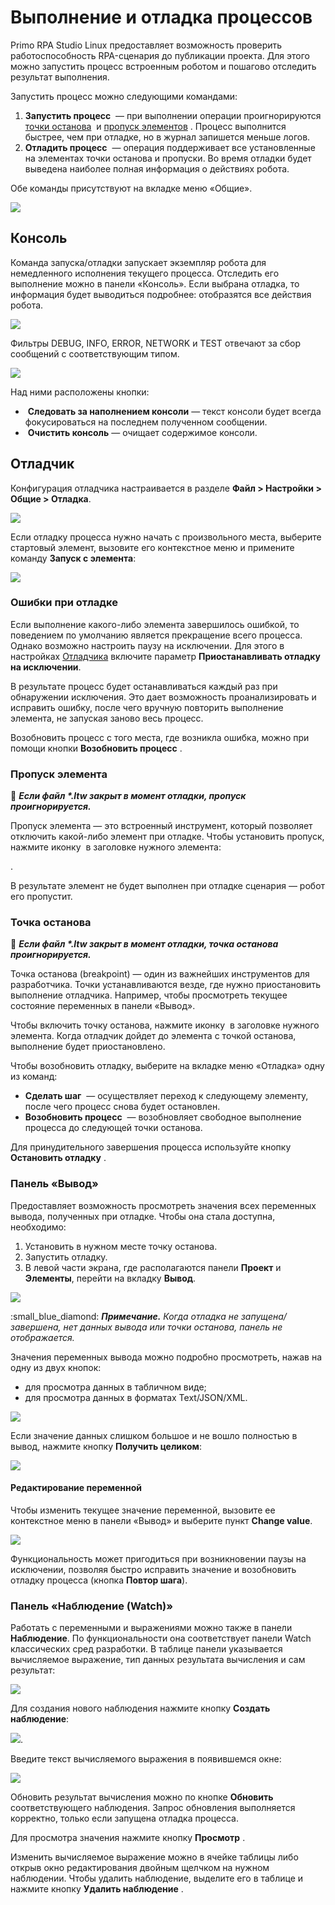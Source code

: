 # Выполнение и отладка процессов

Primo RPA Studio Linux предоставляет возможность проверить работоспособность RPA-сценария до публикации проекта. Для этого можно запустить процесс встроенным роботом и пошагово отследить результат выполнения.

Запустить процесс можно следующими командами:
1. **Запустить процесс** <img src="../../../.gitbook/assets1/Debug-StartProcess.PNG" alt="" data-size="line"> — при выполнении операции проигнорируются [точки останова](https://docs.primo-rpa.ru/primo-rpa/primo-studio-linux/process/debug#tochka-ostanova) <img src="../../../.gitbook/assets1/Debug-Breakpoint.PNG" alt="" data-size="line"> и [пропуск элементов](https://docs.primo-rpa.ru/primo-rpa/primo-studio-linux/process/debug#propusk-elementa) <img src="../../../.gitbook/assets1/Debug-SkipElement.PNG" alt="" data-size="line">. Процесс выполнится быстрее, чем при отладке, но в журнал запишется меньше логов. 
2. **Отладить процесс** <img src="../../../.gitbook/assets1/Debug-Debug.PNG" alt="" data-size="line"> — операция поддерживает все установленные на элементах точки останова и пропуски. Во время отладки будет выведена наиболее полная информация о действиях робота. 

Обе команды присутствуют на вкладке меню «Общие». 

![](<../../../.gitbook/assets1/Debug-MainRibbon.PNG>)

## Консоль

Команда запуска/отладки запускает экземпляр робота для немедленного исполнения текущего процесса. Отследить его выполнение можно в панели «Консоль». Если выбрана отладка, то информация будет выводиться подробнее: отобразятся все действия робота.

![](<../../../.gitbook/assets1/Debug-Console.PNG>)

Фильтры DEBUG, INFO, ERROR, NETWORK и TEST отвечают за сбор сообщений с соответствующим типом. 

![](../../../.gitbook/assets1/Debug-ConsoleFilters.PNG)

Над ними расположены кнопки:

* <img src="../../../.gitbook/assets1/Debug-FollowConsole.PNG" alt="" data-size="line"> **Следовать за наполнением консоли** — текст консоли будет всегда фокусироваться на последнем полученном сообщении.
* <img src="../../../.gitbook/assets1/Debug-ClearConsole.PNG" alt="" data-size="line"> **Очистить консоль** — очищает содержимое консоли.


## Отладчик

Конфигурация отладчика настраивается в разделе **Файл > Настройки > Общие > Отладка**. 

![](<../../../.gitbook/assets1/Debug-DebugMenu.PNG>)

Если отладку процесса нужно начать с произвольного места, выберите стартовый элемент, вызовите его контекстное меню и примените команду **Запуск с элемента**:

![](<../../../.gitbook/assets1/Debug-RunFromElement.png>)


### Ошибки при отладке

Если выполнение какого-либо элемента завершилось ошибкой, то поведением по умолчанию является прекращение всего процесса. Однако возможно настроить паузу на исключении. Для этого в настройках [Отладчика](https://docs.primo-rpa.ru/primo-rpa/primo-studio/settings#otladchik) включите параметр **Приостанавливать отладку на исключении**.

В результате процесс будет останавливаться каждый раз при обнаружении исключения. Это дает возможность проанализировать и исправить ошибку, после чего вручную повторить выполнение элемента, не запуская заново весь процесс.

Возобновить процесс с того места, где возникла ошибка, можно при помощи кнопки **Возобновить процесс** <img src="../../../.gitbook/assets1/Debug-ResumeProcess.PNG" alt="" data-size="line">.


### Пропуск элемента

:small_orange_diamond: ***Если файл \*.ltw закрыт в момент отладки, пропуск проигнорируется.***

Пропуск элемента — это встроенный инструмент, который позволяет отключить какой-либо элемент при отладке. Чтобы установить пропуск, нажмите иконку <img src="../../../.gitbook/assets1/Debug-SkipElement.PNG" alt="" data-size="line"> в заголовке нужного элемента: 

<img src="../../../.gitbook/assets1/Debug-MenuSkipElement.PNG" alt="" data-size="line">. 

В результате элемент не будет выполнен при отладке сценария — робот его пропустит. 


### Точка останова 

:small_orange_diamond: ***Если файл \*.ltw закрыт в момент отладки, точка останова проигнорируется.***

Точка останова (breakpoint) — один из важнейших инструментов для разработчика. Точки устанавливаются везде, где нужно приостановить выполнение отладчика. Например, чтобы просмотреть текущее состояние переменных в панели «Вывод».

Чтобы включить точку останова, нажмите иконку <img src="../../../.gitbook/assets1/Debug-Breakpoint.PNG" alt="" data-size="line"> в заголовке нужного элемента. Когда отладчик дойдет до элемента с точкой останова, выполнение будет приостановлено. 

Чтобы возобновить отладку, выберите на вкладке меню «Отладка» одну из команд:

* **Сделать шаг** <img src="../../../.gitbook/assets1/Debug-TakeAStep.PNG" alt="" data-size="line"> — осуществляет переход к следующему элементу, после чего процесс снова будет остановлен.
* **Возобновить процесс** <img src="../../../.gitbook/assets1/Debug-ResumeProcess.PNG" alt="" data-size="line"> — возобновляет свободное выполнение процесса до следующей точки останова.

Для принудительного завершения процесса используйте кнопку **Остановить отладку** <img src="../../../.gitbook/assets1/Debug-StopDebug.PNG" alt="" data-size="line">. 


### Панель «Вывод»

Предоставляет возможность просмотреть значения всех переменных вывода, полученных при отладке. Чтобы она стала доступна, необходимо:

1. Установить в нужном месте точку останова.
2. Запустить отладку.
3. В левой части экрана, где располагаются панели **Проект** и **Элементы**, перейти на вкладку **Вывод**.

![](../../../.gitbook/assets1/Debug-OutputPanel.PNG)

:small\_blue\_diamond: _**Примечание.** Когда отладка не запущена/завершена, нет данных вывода или точки останова, панель не отображается._

Значения переменных вывода можно подробно просмотреть, нажав на одну из двух кнопок:

* для просмотра данных в табличном виде;
* для просмотра данных в форматах Text/JSON/XML.

![](../../../.gitbook/assets1/Debug-OutputValues.PNG)

Если значение данных слишком большое и не вошло полностью в вывод, нажмите кнопку **Получить целиком**:

![](../../../.gitbook/assets1/Debug-OutputGetAll.PNG)

#### Редактирование переменной

Чтобы изменить текущее значение переменной, вызовите ее контекстное меню в панели «Вывод» и выберите пункт **Change value**.

![](../../../.gitbook/assets1/Debug-OutputWatch.PNG)

Функциональность может пригодиться при возникновении паузы на исключении, позволяя быстро исправить значение и возобновить отладку процесса (кнопка **Повтор шага**).

### Панель «Наблюдение (Watch)»

Работать с переменными и выражениями можно также в панели **Наблюдение**. По функциональности она соответствует панели Watch классических сред разработки. В таблице панели указывается вычисляемое выражение, тип данных результата вычисления и сам результат:

![](<../../../.gitbook/assets1/Debug-WatchPanel.png>)

Для создания нового наблюдения нажмите кнопку **Создать наблюдение**:

![](<../../../.gitbook/assets1/Debug-WatchButton.png>). 

Введите текст вычисляемого выражения в появившемся окне:

![](../../../.gitbook/assets1/Debug-EnterValueToWatch.PNG)

Обновить результат вычисления можно по кнопке **Обновить** <img src="../../../.gitbook/assets1/Debug-WatchRefreshButton.png" alt="" data-size="line"> соответствующего наблюдения. Запрос обновления выполняется корректно, только если запущена отладка процесса.

Для просмотра значения нажмите кнопку **Просмотр** <img src="../../../.gitbook/assets1/Debug-WatchViewButton.PNG" alt="" data-size="line">. 

Изменить вычисляемое выражение можно в ячейке таблицы либо открыв окно редактирования двойным щелчком на нужном наблюдении. Чтобы удалить наблюдение, выделите его в таблице и нажмите кнопку **Удалить наблюдение** <img src="../../../.gitbook/assets1/Debug-WatchDeleteButton.PNG" alt="" data-size="line">.



